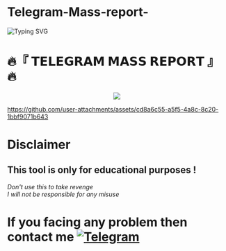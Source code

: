 # Telegram-Mass-report-

![Typing SVG](https://readme-typing-svg.herokuapp.com?font=Fira+Code&weight=600&size=31&duration=4500&pause=1000&color=RED&multiline=true&width=453&height=100&lines=TELEGRAM+MASS+REPORT)
<p align="center">


  # 🔥『  𝗧𝗘𝗟𝗘𝗚𝗥𝗔𝗠 𝗠𝗔𝗦𝗦 𝗥𝗘𝗣𝗢𝗥𝗧 』🔥
<p align="center">
  <img src="https://telegra.ph/file/54ce23a4b3a150382b13a.jpg">

  https://github.com/user-attachments/assets/cd8a6c55-a5f5-4a8c-8c20-1bbf9071b643

# Disclaimer
## This tool is only for educational purposes !
_Don't use this to take revenge_<br />
*I will not be responsible for any misuse*

# If you facing any problem then contact me [![Telegram](https://img.shields.io/badge/Telegram-%234285F4.svg?logo=telegram&logoColor=white)](http://t.me/mrdevil12)

